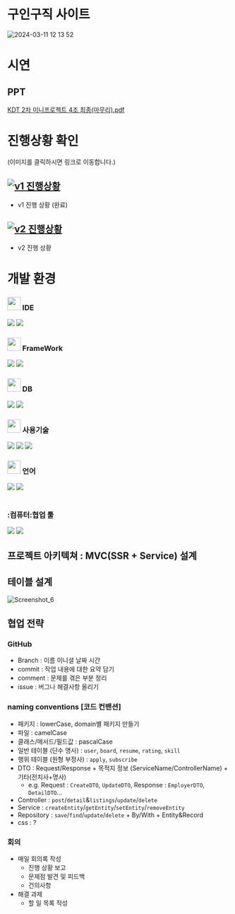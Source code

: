 # 구인구직 사이트
![2024-03-11 12 13 52](https://github.com/9oj0e/project-job-plan/assets/126438339/f0b0e1f1-e70d-462f-bf9f-c3fdc937c9d3)

# 시연
## PPT
[KDT 2차 미니프로젝트 4조 최종(마무리).pdf](https://github.com/9oj0e/project-jobplan-v2/files/14957270/KDT.2.4.pdf)



# 진행상황 확인
(이미지를 클릭하시면 링크로 이동합니다.)
## [![v1 진행상황](https://github.com/9oj0e/project-job-plan/assets/126438339/f0b0e1f1-e70d-462f-bf9f-c3fdc937c9d3)](https://j0jh96.notion.site/v1-9ae1b6a3045d4d6cad3f35c540a660f0?pvs=74)
- v1 진행 상황 (완료)
## [![v2 진행상황](https://github.com/9oj0e/project-job-plan/assets/126438339/f0b0e1f1-e70d-462f-bf9f-c3fdc937c9d3)](https://j0jh96.notion.site/v2-264b24171b3848efa0279038d7a18528?pvs=25)
- v2 진행 상황

# 개발 환경
<span>
 <h3><img src="https://raw.githubusercontent.com/Tarikul-Islam-Anik/Animated-Fluent-Emojis/master/Emojis/Hand%20gestures/Eyes.png" width=30" /> IDE</h3>
 <img src="https://img.shields.io/badge/IntelliJ_IDEA-000000.svg?style=for-the-badge&logo=intellij-idea&logoColor=white"/>
<img src="https://img.shields.io/badge/Visual_Studio_Code-0078D4?style=for-the-badge&logo=visual%20studio%20code&logoColor=white"/>
  <h3><img src="https://raw.githubusercontent.com/Tarikul-Islam-Anik/Animated-Fluent-Emojis/master/Emojis/Hand%20gestures/Eyes.png" width=30" /> FrameWork</h3>
 <img src="https://img.shields.io/badge/Springboot-6DB33F?style=for-the-badge&logo=springboot&logoColor=white"/>
 <img src="https://img.shields.io/badge/BootStrap-8A2BE2?style=for-the-badge&logo=BootStrap&logoColor=white"/>
  <h3><img src="https://raw.githubusercontent.com/Tarikul-Islam-Anik/Animated-Fluent-Emojis/master/Emojis/Hand%20gestures/Eyes.png" width=30" /> DB</h3>
   <img src="https://img.shields.io/badge/H2-FFA500?style=for-the-badge&logo=H2&logoColor=white"/>
   <img src="https://img.shields.io/badge/MySQL-005C84?style=for-the-badge&logo=mysql&logoColor=white"/>
  <h3><img src="https://raw.githubusercontent.com/Tarikul-Islam-Anik/Animated-Fluent-Emojis/master/Emojis/Hand%20gestures/Eyes.png" width=30" /> 사용기술</h3>
  <img src="https://img.shields.io/badge/HTML5-E34F26?style=for-the-badge&logo=html5&logoColor=white"/>
<img src="https://img.shields.io/badge/CSS3-1572B6?style=for-the-badge&logo=css3&logoColor=white"/>
<img src="https://img.shields.io/badge/mustache-F7DF1E?style=for-the-badge&logo=Mustache&logoColor=white"/>
  <h3><img src="https://raw.githubusercontent.com/Tarikul-Islam-Anik/Animated-Fluent-Emojis/master/Emojis/Hand%20gestures/Eyes.png" width=30" /> 언어</h3>
  <img src="https://img.shields.io/badge/Java-ED8B00?style=for-the-badge&logo=openjdk&logoColor=white"/>
  <img src="https://img.shields.io/badge/JavaScript-F7DF1E?style=for-the-badge&logo=JavaScript&logoColor=white"/>
 </span>
 <br>
  <br>
  <span>
 <h3>:컴퓨터:협업 툴</h3>
<img src="https://img.shields.io/badge/GIT-E44C30?style=for-the-badge&logo=git&logoColor=white"/>
<img src="https://img.shields.io/badge/GitHub-100000?style=for-the-badge&logo=github&logoColor=white"/>
</span>
<br>

## 프로젝트 아키텍쳐 : MVC(SSR + Service) 설계

## 테이블 설계
![Screenshot_6](https://github.com/9oj0e/project-job-plan/assets/153602328/09a3287a-b0d2-48da-960a-96ddb952d411)

## 협업 전략
### GitHub
- Branch : 이름 이니셜 날짜 시간
- commit : 작업 내용에 대한 요약 담기
- comment : 문제를 겪은 부분 정리
- issue : 버그나 해결사항 올리기
### naming conventions [코드 컨밴션]
- 패키지 : lowerCase, domain별 패키지 만들기
- 파일 : camelCase
- 클래스/메서드/필드값 : pascalCase
- 일반 테이블 (단수 명사) : `user`, `board`, `resume`, `rating`, `skill`
- 행위 테이블 (원형 부정사) : `apply`, `subscribe`
- DTO : Request/Response + 목적지 정보 (ServiceName/ControllerName) + 기타(전치사+명사)
  - e.g. Request : `CreateDTO`, `UpdateDTO`, Response : `EmployerDTO`, `DetailDTO`...
- Controller : `post`/`detail`&`listings`/`update`/`delete`
- Service : `createEntity`/`getEntity`/`setEntity`/`removeEntity`
- Repository : `save`/`find`/`update`/`delete` + By/With + Entity&Record
- css : ?
### 회의
- 매일 회의록 작성
  - 진행 상황 보고
  - 문제점 발견 및 피드백
  - 건의사항
- 해결 과제
  - 할 일 목록 작성
